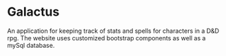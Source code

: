 # Galactus

An application for keeping track of stats and spells for characters in a D&D rpg. The website uses customized bootstrap components as well as a mySql database.

